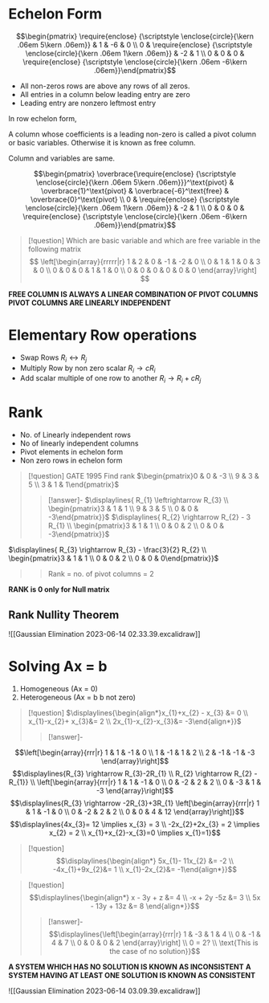 # Echelon Form

$$\begin{pmatrix} 
\require{enclose}
{\scriptstyle \enclose{circle}{\kern .06em 5\kern .06em}}
& 1 & -6 & 0 \\ 0 & \require{enclose}
{\scriptstyle \enclose{circle}{\kern .06em 1\kern .06em}}  & -2 & 1 \\ 0 & 0 & 0 & \require{enclose}
{\scriptstyle \enclose{circle}{\kern .06em -6\kern .06em}}\end{pmatrix}$$
- All non-zeros rows are above any rows of all zeros.
- All entries in a column below leading entry are zero
- Leading entry are nonzero leftmost entry

In row echelon form,

A column whose coefficients is a leading non-zero is called a pivot column or basic variables.
Otherwise it is known as free column.

Column and variables are same.

$$\begin{pmatrix} 
\overbrace{\require{enclose}
{\scriptstyle \enclose{circle}{\kern .06em 5\kern .06em}}}^\text{pivot}
& \overbrace{1}^\text{pivot} & \overbrace{-6}^\text{free} & \overbrace{0}^\text{pivot} \\ 0 & \require{enclose}
{\scriptstyle \enclose{circle}{\kern .06em 1\kern .06em}}  & -2 & 1 \\ 0 & 0 & 0 & \require{enclose}
{\scriptstyle \enclose{circle}{\kern .06em -6\kern .06em}}\end{pmatrix}$$

>[!question]
>Which are basic variable and which are free variable in the following matrix
>$$
\left[\begin{array}{rrrrr|r}
   1 & 2 & 0 & -1 & -2 & 0 \\  0  & 1 & 1 & 0 & 3 & 0 \\ 0 & 0 & 0 & 1 & 1 & 0 \\ 0 & 0 & 0 & 0 & 0 & 0
 \end{array}\right]
$$


**FREE COLUMN IS ALWAYS A LINEAR COMBINATION OF PIVOT COLUMNS**
**PIVOT COLUMNS ARE LINEARLY INDEPENDENT**


# Elementary Row operations

- Swap Rows $R_{i} \leftrightarrow R_{j}$ 
- Multiply Row by non zero scalar $R_{i} \rightarrow cR_i$
- Add scalar multiple of one row to another $R_{i} \rightarrow R_{i}+ cR_{j}$

# Rank

- No. of Linearly independent rows
- No of linearly independent columns
- Pivot elements in echelon form
- Non zero rows in echelon form

>[!question]
>GATE 1995
>Find rank
>$\begin{pmatrix}0 & 0 & -3 \\ 9 & 3 & 5 \\ 3 & 1 & 1\end{pmatrix}$
>>[!answer]-
>>$\displaylines{ R_{1} \leftrightarrow R_{3} \\ \begin{pmatrix}3 & 1 & 1 \\ 9 & 3 & 5 \\ 0 & 0 & -3\end{pmatrix}}$
>>$\displaylines{ R_{2} \rightarrow R_{2} - 3 R_{1} \\ \begin{pmatrix}3 & 1 & 1 \\ 0 & 0 & 2 \\ 0 & 0 & -3\end{pmatrix}}$
>>
$\displaylines{ R_{3} \rightarrow R_{3} - \frac{3}{2} R_{2} \\ \begin{pmatrix}3 & 1 & 1 \\ 0 & 0 & 2 \\ 0 & 0 & 0\end{pmatrix}}$
>>Rank = no. of pivot columns = 2

**RANK is 0 only for Null matrix**

## Rank Nullity Theorem

![[Gaussian Elimination 2023-06-14 02.33.39.excalidraw]]


# Solving Ax  = b

1. Homogeneous (Ax = 0)
2. Heterogeneous (Ax = b b not zero)

>[!question]
>$\displaylines{\begin{align*}x_{1}+x_{2} - x_{3} &= 0 \\ x_{1}-x_{2}+ x_{3}&= 2 \\ 2x_{1}-x_{2}-x_{3}&= -3\end{align*}}$
>>[!answer]-
>>
$$\left[\begin{array}{rrr|r}
   1 & 1 & -1 & 0  \\  1  & -1 & 1 & 2  \\ 2 & -1 & -1 & -3
 \end{array}\right]$$
 $$\displaylines{R_{3} \rightarrow R_{3}-2R_{1} \\ R_{2} \rightarrow R_{2} - R_{1}} \\  \left[\begin{array}{rrr|r}
   1 & 1 & -1 & 0  \\  0  & -2 & 2 & 2  \\ 0 & -3 & 1 & -3
 \end{array}\right]$$
  $$\displaylines{R_{3} \rightarrow -2R_{3}+3R_{1}  \left[\begin{array}{rrr|r}
   1 & 1 & -1 & 0  \\  0  & -2 & 2 & 2  \\ 0 & 0 & 4 & 12
 \end{array}\right]}$$
 $$\displaylines{4x_{3}= 12 \implies x_{3} = 3 \\ -2x_{2}+2x_{3} = 2 \implies x_{2} = 2 \\ x_{1}+x_{2}-x_{3}=0 \implies x_{1}=1}$$
>>


 >[!question]
 >$$\displaylines{\begin{align*} 5x_{1}- 11x_{2} &= -2 \\ -4x_{1}+9x_{2}&= 1 \\ x_{1}-2x_{2}&= -1\end{align*}}$$



>[!question]
>$$\displaylines{\begin{align*} x - 3y + z &= 4 \\ -x + 2y -5z &= 3 \\ 5x - 13y + 13z &= 8 \end{align*}}$$
>>[!answer]-
>>$$\displaylines{\left[\begin{array}{rrr|r}
>>   1 & -3 & 1 & 4  \\  0  & -1 & 4 & 7  \\ 0 & 0 & 0 & 2
>> \end{array}\right] \\ 0 = 2? \\ \text{This is the case of no solution}}$$ 

 
**A SYSTEM WHICH HAS NO SOLUTION IS KNOWN AS INCONSISTENT**
**A SYSTEM HAVING AT LEAST ONE SOLUTION IS KNOWN AS CONSISTENT**


![[Gaussian Elimination 2023-06-14 03.09.39.excalidraw]]